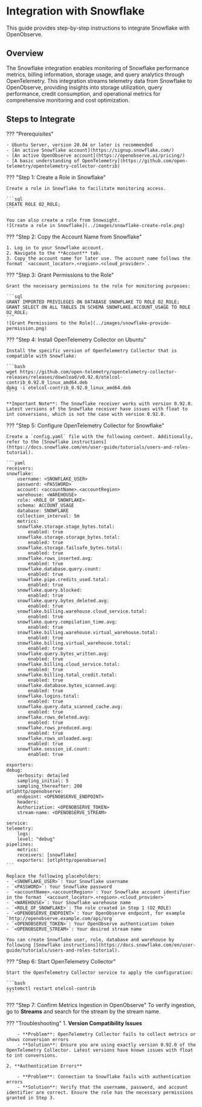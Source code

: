 # Integration with Snowflake

This guide provides step-by-step instructions to integrate Snowflake with OpenObserve.

## Overview

The Snowflake integration enables monitoring of Snowflake performance metrics, billing information, storage usage, and query analytics through OpenTelemetry. This integration streams telemetry data from Snowflake to OpenObserve, providing insights into storage utilization, query performance, credit consumption, and operational metrics for comprehensive monitoring and cost optimization.

## Steps to Integrate

??? "Prerequisites"

    - Ubuntu Server, version 20.04 or later is recommended
    - [An active Snowflake account](https://signup.snowflake.com/)
    - [An active OpenObserve account](https://openobserve.ai/pricing/)
    - [A basic understanding of OpenTelemetry](https://github.com/open-telemetry/opentelemetry-collector-contrib)

??? "Step 1: Create a Role in Snowflake"

    Create a role in Snowflake to facilitate monitoring access.

    ```sql
    CREATE ROLE O2_ROLE;
    ```

    You can also create a role from Snowsight.
    ![Create a role in Snowflake](../images/snowflake-create-role.png)

??? "Step 2: Copy the Account Name from Snowflake"

    1. Log in to your Snowflake account.
    2. Navigate to the **Account** tab.
    3. Copy the account name for later use. The account name follows the format `<account_locator>.<region>.<cloud_provider>`.

??? "Step 3: Grant Permissions to the Role"

    Grant the necessary permissions to the role for monitoring purposes:

    ```sql
    GRANT IMPORTED PRIVILEGES ON DATABASE SNOWFLAKE TO ROLE O2_ROLE;
    GRANT SELECT ON ALL TABLES IN SCHEMA SNOWFLAKE.ACCOUNT_USAGE TO ROLE O2_ROLE;
    ```
    ![Grant Permissions to the Role](../images/snowflake-provide-permission.png)

??? "Step 4: Install OpenTelemetry Collector on Ubuntu"

    Install the specific version of OpenTelemetry Collector that is compatible with Snowflake:

    ```bash
    wget https://github.com/open-telemetry/opentelemetry-collector-releases/releases/download/v0.92.0/otelcol-contrib_0.92.0_linux_amd64.deb
    dpkg -i otelcol-contrib_0.92.0_linux_amd64.deb
    ```

    **Important Note**: The Snowflake receiver works with version 0.92.0. Latest versions of the Snowflake receiver have issues with float to int conversions, which is not the case with version 0.92.0.

??? "Step 5: Configure OpenTelemetry Collector for Snowflake"

    Create a `config.yaml` file with the following content. Additionally, refer to the [Snowflake instructions](https://docs.snowflake.com/en/user-guide/tutorials/users-and-roles-tutorial).

    ```yaml
    receivers:
    snowflake:
        username: <SNOWFLAKE_USER>
        password: <PASSWORD>
        account: <accountName>.<accountRegion>
        warehouse: <WAREHOUSE>
        role: <ROLE_OF_SNOWFLAKE>
        schema: ACCOUNT_USAGE
        database: SNOWFLAKE
        collection_interval: 5m
        metrics:
        snowflake.storage.stage_bytes.total:
            enabled: true
        snowflake.storage.storage_bytes.total:
            enabled: true
        snowflake.storage.failsafe_bytes.total:
            enabled: true
        snowflake.rows_inserted.avg:
            enabled: true
        snowflake.database.query.count:
            enabled: true
        snowflake.pipe.credits_used.total:
            enabled: true
        snowflake.query.blocked:
            enabled: true
        snowflake.query.bytes_deleted.avg:
            enabled: true
        snowflake.billing.warehouse.cloud_service.total:
            enabled: true
        snowflake.query.compilation_time.avg:
            enabled: true
        snowflake.billing.warehouse.virtual_warehouse.total:
            enabled: true
        snowflake.billing.virtual_warehouse.total:
            enabled: true
        snowflake.query.bytes_written.avg:
            enabled: true
        snowflake.billing.cloud_service.total:
            enabled: true
        snowflake.billing.total_credit.total:
            enabled: true
        snowflake.database.bytes_scanned.avg:
            enabled: true
        snowflake.logins.total:
            enabled: true
        snowflake.query.data_scanned_cache.avg:
            enabled: true
        snowflake.rows_deleted.avg:
            enabled: true
        snowflake.rows_produced.avg:
            enabled: true
        snowflake.rows_unloaded.avg:
            enabled: true
        snowflake.session_id.count:
            enabled: true

    exporters:
    debug:
        verbosity: detailed
        sampling_initial: 5
        sampling_thereafter: 200
    otlphttp/openobserve:
        endpoint: <OPENOBSERVE_ENDPOINT>
        headers:
        Authorization: <OPENOBSERVE_TOKEN>
        stream-name: <OPENOBSERVE_STREAM>

    service:
    telemetry:
        logs:
        level: "debug"
    pipelines:
        metrics:
        receivers: [snowflake]
        exporters: [otlphttp/openobserve]
    ```

    Replace the following placeholders:
    - `<SNOWFLAKE_USER>`: Your Snowflake username
    - `<PASSWORD>`: Your Snowflake password
    - `<accountName>.<accountRegion>`: Your Snowflake account identifier in the format `<account_locator>.<region>.<cloud_provider>`
    - `<WAREHOUSE>`: Your Snowflake warehouse name
    - `<ROLE_OF_SNOWFLAKE>`: The role created in Step 1 (O2_ROLE)
    - `<OPENOBSERVE_ENDPOINT>`: Your OpenObserve endpoint, for example `http://openobserve.example.com/api/org`
    - `<OPENOBSERVE_TOKEN>`: Your OpenObserve authentication token
    - `<OPENOBSERVE_STREAM>`: Your desired stream name

    You can create Snowflake user, role, database and warehouse by following [Snowflake instructions](https://docs.snowflake.com/en/user-guide/tutorials/users-and-roles-tutorial).

??? "Step 6: Start OpenTelemetry Collector"

    Start the OpenTelemetry Collector service to apply the configuration:

    ```bash
    systemctl restart otelcol-contrib
    ```

??? "Step 7: Confirm Metrics Ingestion in OpenObserve"
    To verify ingestion, go to **Streams**  and search for the stream by the stream name. 


??? "Troubleshooting"
    1. **Version Compatibility Issues**

        - **Problem**: OpenTelemetry Collector fails to collect metrics or shows conversion errors
        - **Solution**: Ensure you are using exactly version 0.92.0 of the OpenTelemetry Collector. Latest versions have known issues with float to int conversions.

    2. **Authentication Errors**

        - **Problem**: Connection to Snowflake fails with authentication errors
        - **Solution**: Verify that the username, password, and account identifier are correct. Ensure the role has the necessary permissions granted in Step 3.
